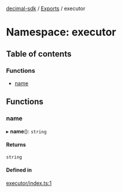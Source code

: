 [decimal-sdk](../README.md) / [Exports](../modules.md) / executor

# Namespace: executor

## Table of contents

### Functions

- [name](executor.md#name)

## Functions

### name

▸ **name**(): `string`

#### Returns

`string`

#### Defined in

[executor/index.ts:1](https://github.com/DecimalAt/decimal_sdk/blob/520d9e3/src/executor/index.ts#L1)
